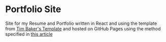 # Portfolio Site

Site for my Resume and Portfolio written in React and using the template from [Tim Baker's Template](https://github.com/tbakerx/react-resume-template) and hosted on GitHub Pages using the method specified in [this article](https://www.geeksforgeeks.org/how-to-deploy-your-react-websites-on-github/)